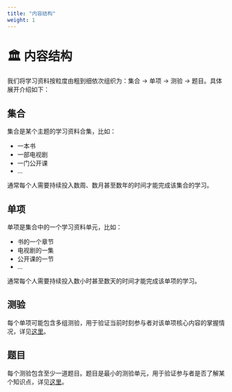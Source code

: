```yaml
---
title: "内容结构"
weight: 1
---
```


# 🏛️ 内容结构

我们将学习资料按粒度由粗到细依次组织为：集合 → 单项 → 测验 → 题目。具体展开介绍如下：

## 集合

集合是某个主题的学习资料合集，比如：

* 一本书
* 一部电视剧
* 一门公开课
* ...

通常每个人需要持续投入数周、数月甚至数年的时间才能完成该集合的学习。

## 单项

单项是集合中的一个学习资料单元，比如：

* 书的一个章节
* 电视剧的一集
* 公开课的一节
* ...

通常每个人需要持续投入数小时甚至数天的时间才能完成该单项的学习。

## 测验

每个单项可能包含多组测验，用于验证当前时刻参与者对该单项核心内容的掌握情况，详见[这里](/nerds-docs/docs/content-hierarchy/quiz/)。

## 题目

每个测验包含至少一道题目。题目是最小的测验单元，用于验证参与者是否了解某个知识点，详见[这里](/nerds-docs/docs/content-hierarchy/questions/)。

